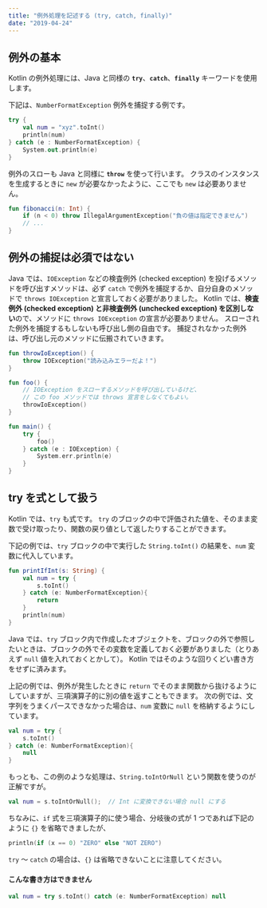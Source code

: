 ```yaml
---
title: "例外処理を記述する (try, catch, finally)"
date: "2019-04-24"
---
```


例外の基本
----

Kotlin の例外処理には、Java と同様の **`try`**、**`catch`**、**`finally`** キーワードを使用します。

下記は、`NumberFormatException` 例外を捕捉する例です。

```kotlin
try {
    val num = "xyz".toInt()
    println(num)
} catch (e : NumberFormatException) {
    System.out.println(e)
}
```

例外のスローも Java と同様に **`throw`** を使って行います。
クラスのインスタンスを生成するときに `new` が必要なかったように、ここでも `new` は必要ありません。

```kotlin
fun fibonacci(n: Int) {
    if (n < 0) throw IllegalArgumentException("負の値は指定できません")
    // ...
}
```


例外の捕捉は必須ではない
----

Java では、`IOException` などの検査例外 (checked exception) を投げるメソッドを呼び出すメソッドは、必ず `catch` で例外を捕捉するか、自分自身のメソッドで `throws IOException` と宣言しておく必要がありました。
Kotlin では、**検査例外 (checked exception) と非検査例外 (unchecked exception) を区別しない**ので、メソッドに `throws IOException` の宣言が必要ありません。
スローされた例外を捕捉するもしないも呼び出し側の自由です。
捕捉されなかった例外は、呼び出し元のメソッドに伝搬されていきます。

```kotlin
fun throwIoException() {
    throw IOException("読み込みエラーだよ！")
}

fun foo() {
    // IOException をスローするメソッドを呼び出しているけど、
    // この foo メソッドでは throws 宣言をしなくてもよい。
    throwIoException()
}

fun main() {
    try {
        foo()
    } catch (e : IOException) {
        System.err.println(e)
    }
}
```


try を式として扱う
----

Kotlin では、`try` も式です。
`try` のブロックの中で評価された値を、そのまま変数で受け取ったり、関数の戻り値として返したりすることができます。

下記の例では、`try` ブロックの中で実行した `String.toInt()` の結果を、`num` 変数に代入しています。

```kotlin
fun printIfInt(s: String) {
    val num = try {
        s.toInt()
    } catch (e: NumberFormatException){
        return
    }
    println(num)
}
```

Java では、`try` ブロック内で作成したオブジェクトを、ブロックの外で参照したいときは、ブロックの外でその変数を定義しておく必要がありました（とりあえず `null` 値を入れておくとかして）。
Kotlin ではそのような回りくどい書き方をせずに済みます。

上記の例では、例外が発生したときに `return` でそのまま関数から抜けるようにしていますが、三項演算子的に別の値を返すこともできます。
次の例では、文字列をうまくパースできなかった場合は、`num` 変数に `null` を格納するようにしています。

```kotlin
val num = try {
    s.toInt()
} catch (e: NumberFormatException){
    null
}
```

もっとも、この例のような処理は、`String.toIntOrNull` という関数を使うのが正解ですが。

```kotlin
val num = s.toIntOrNull();  // Int に変換できない場合 null にする
```

ちなみに、`if` 式を三項演算子的に使う場合、分岐後の式が 1 つであれば下記のように `{}` を省略できましたが、

```kotlin
println(if (x == 0) "ZERO" else "NOT ZERO")
```

`try` ～ `catch` の場合は、`{}` は省略できないことに注意してください。

#### こんな書き方はできません

```kotlin
val num = try s.toInt() catch (e: NumberFormatException) null
```

